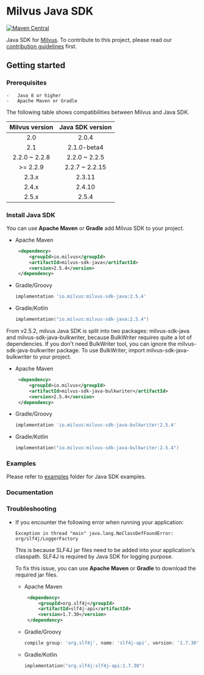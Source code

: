 # Milvus Java SDK

[![Maven Central](https://img.shields.io/maven-central/v/io.milvus/milvus-sdk-java.svg)](https://search.maven.org/artifact/io.milvus/milvus-sdk-java/)

Java SDK for [Milvus](https://github.com/milvus-io/milvus). To contribute to this project, please read our [contribution guidelines](https://github.com/milvus-io/milvus/blob/master/CONTRIBUTING.md) first.

## Getting started

### Prerequisites

    -   Java 8 or higher
    -   Apache Maven or Gradle

The following table shows compatibilities between Milvus and Java SDK.

| Milvus version | Java SDK version |
|:--------------:|:----------------:|
|      2.0       |      2.0.4       |
|      2.1       |   2.1.0-beta4    |
| 2.2.0 ~ 2.2.8  |  2.2.0 ~ 2.2.5   |
|    >= 2.2.9    |  2.2.7 ~ 2.2.15  |
|     2.3.x      |      2.3.11      |
|     2.4.x      |      2.4.10      |
|     2.5.x      |      2.5.4       |

### Install Java SDK

You can use **Apache Maven** or **Gradle** add Milvus SDK to your project.

   - Apache Maven

       ```xml
        <dependency>
            <groupId>io.milvus</groupId>
            <artifactId>milvus-sdk-java</artifactId>
            <version>2.5.4</version>
        </dependency>
       ```

   - Gradle/Groovy

        ```groovy
        implementation 'io.milvus:milvus-sdk-java:2.5.4'
        ```

   - Gradle/Kotlin

        ```kotlin
        implementation("io.milvus:milvus-sdk-java:2.5.4")
        ```

From v2.5.2, milvus Java SDK is split into two packages: milvus-sdk-java and milvus-sdk-java-bulkwriter, because BulkWriter requires quite a lot of dependencies. If you don't need BulkWriter tool, you can ignore the milvus-sdk-java-bulkwriter package.
To use BulkWriter, import milvus-sdk-java-bulkwriter to your project.

- Apache Maven

    ```xml
     <dependency>
         <groupId>io.milvus</groupId>
         <artifactId>milvus-sdk-java-bulkwriter</artifactId>
         <version>2.5.4</version>
     </dependency>
    ```

- Gradle/Groovy

     ```groovy
     implementation 'io.milvus:milvus-sdk-java-bulkwriter:2.5.4'
     ```

- Gradle/Kotlin

     ```kotlin
     implementation("io.milvus:milvus-sdk-java-bulkwriter:2.5.4")
     ```     
   
### Examples

Please refer to [examples](https://github.com/milvus-io/milvus-sdk-java/tree/master/examples) folder for Java SDK examples.

### Documentation



### Troubleshooting

- If you encounter the following error when running your application:
    ```
    Exception in thread "main" java.lang.NoClassDefFoundError: org/slf4j/LoggerFactory
    ```
  This is because SLF4J jar files need to be added into your application's classpath. SLF4J is required by Java SDK for logging purpose.
  
  To fix this issue, you can use **Apache Maven** or **Gradle** to download the required jar files.
                                                                                                         
    - Apache Maven
    
        ```xml
         <dependency>
             <groupId>org.slf4j</groupId>
             <artifactId>slf4j-api</artifactId>
             <version>1.7.30</version>
         </dependency>
        ```
    
    - Gradle/Groovy
    
         ```groovy
         compile group: 'org.slf4j', name: 'slf4j-api', version: '1.7.30'
         ```
    - Gradle/Kotlin
    
        ```kotlin
        implementation("org.slf4j:slf4j-api:1.7.30")
        ```

    